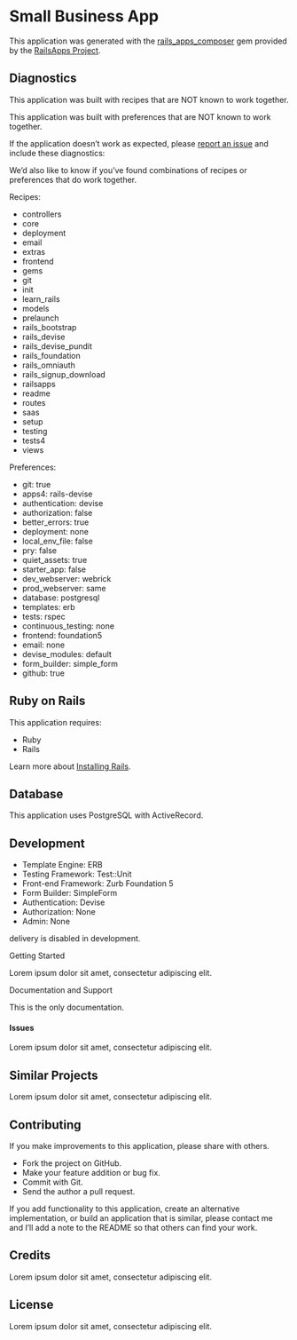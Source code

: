 Small Business App
=========

This application was generated with the [rails_apps_composer](https://github.com/RailsApps/rails_apps_composer) gem
provided by the [RailsApps Project](http://railsapps.github.io/).

Diagnostics
-

This application was built with recipes that are NOT known to work together.

This application was built with preferences that are NOT known to work
together.

If the application doesn’t work as expected, please [report an issue](https://github.com/RailsApps/rails_apps_composer/issues)
and include these diagnostics:

We’d also like to know if you’ve found combinations of recipes or
preferences that do work together.

Recipes:

* controllers
* core
* deployment
* email
* extras
* frontend
* gems
* git
* init
* learn_rails
* models
* prelaunch
* rails_bootstrap
* rails_devise
* rails_devise_pundit
* rails_foundation
* rails_omniauth
* rails_signup_download
* railsapps
* readme
* routes
* saas
* setup
* testing
* tests4
* views

Preferences:

* git: true
* apps4: rails-devise
* authentication: devise
* authorization: false
* better_errors: true
* deployment: none
* local_env_file: false
* pry: false
* quiet_assets: true
* starter_app: false
* dev_webserver: webrick
* prod_webserver: same
* database: postgresql
* templates: erb
* tests: rspec
* continuous_testing: none
* frontend: foundation5
* email: none
* devise_modules: default
* form_builder: simple_form
* github: true

Ruby on Rails
---

This application requires:

-   Ruby
-   Rails

Learn more about [Installing Rails](http://railsapps.github.io/installing-rails.html).

Database
---

This application uses PostgreSQL with ActiveRecord.

Development
-

-   Template Engine: ERB
-   Testing Framework: Test::Unit
-   Front-end Framework: Zurb Foundation 5
-   Form Builder: SimpleForm
-   Authentication: Devise
-   Authorization: None
-   Admin: None






 delivery is disabled in development.

Getting Started


Lorem ipsum dolor sit amet, consectetur adipiscing elit.

Documentation and Support


This is the only documentation.

#### Issues

Lorem ipsum dolor sit amet, consectetur adipiscing elit.

Similar Projects
-

Lorem ipsum dolor sit amet, consectetur adipiscing elit.

Contributing
--

If you make improvements to this application, please share with others.

-   Fork the project on GitHub.
-   Make your feature addition or bug fix.
-   Commit with Git.
-   Send the author a pull request.

If you add functionality to this application, create an alternative
implementation, or build an application that is similar, please contact
me and I’ll add a note to the README so that others can find your work.

Credits
--

Lorem ipsum dolor sit amet, consectetur adipiscing elit.

License
--

Lorem ipsum dolor sit amet, consectetur adipiscing elit.
